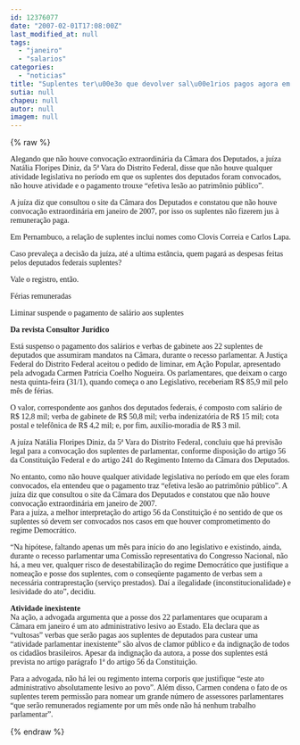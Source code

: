 ```yaml
---
id: 12376077
date: "2007-02-01T17:08:00Z"
last_modified_at: null
tags:
  - "janeiro"
  - "salarios"
categories:
  - "noticias"
title: "Suplentes ter\u00e3o que devolver sal\u00e1rios pagos agora em janeiro"
sutia: null
chapeu: null
autor: null
imagem: null
---
```

{% raw %}
<p><P><FONT face=Verdana>Alegando que não houve convocação extraordinária da Câmara dos Deputados, a juíza Natália Floripes Diniz, da 5ª Vara do Distrito Federal, disse que não houve qualquer atividade legislativa no período em que os suplentes dos deputados foram convocados, não houve atividade e o pagamento trouxe “efetiva lesão ao patrimônio público”.</FONT></P></p>
<p><P><FONT face=Verdana>A juíza diz que consultou o site da Câmara dos Deputados e constatou que não houve convocação extraordinária em janeiro de 2007, por isso os suplentes não fizerem jus à remuneração paga.</FONT></P></p>
<p><P><FONT face=Verdana>Em Pernambuco, a relação de suplentes inclui nomes como Clovis Correia e Carlos Lapa.</FONT></P></p>
<p><P><FONT face=Verdana>Caso prevaleça a decisão da juíza, até a ultima estância, quem pagará as despesas feitas pelos deputados federais suplentes? </FONT></P></p>
<p><P><FONT face=Verdana>Vale o registro, então.</FONT></P></p>
<p><P><FONT face=Verdana>Férias remuneradas</FONT></P></p>
<p><P><FONT face=Verdana>Liminar suspende o pagamento de salário aos suplentes</FONT></P></p>
<p><P><FONT face=Verdana><STRONG>Da revista Consultor Jurídico</STRONG></FONT></P></p>
<p><P><FONT face=Verdana>Está suspenso o pagamento dos salários e verbas de gabinete aos 22 suplentes de deputados que assumiram mandatos na Câmara, durante o recesso parlamentar. A Justiça Federal do Distrito Federal aceitou o pedido de liminar, em Ação Popular, apresentado pela advogada Carmen Patrícia Coelho Nogueira. Os parlamentares, que deixam o cargo nesta quinta-feira (31/1), quando começa o ano Legislativo, receberiam R$ 85,9 mil pelo mês de férias.</FONT></P></p>
<p><P><FONT face=Verdana>O valor, correspondente aos ganhos dos deputados federais, é composto com salário de R$ 12,8 mil; verba de gabinete de R$ 50,8 mil; verba indenizatória de R$ 15 mil; cota postal e telefônica de R$ 4,2 mil; e, por fim, auxílio-moradia de R$ 3 mil.</FONT></P></p>
<p><P><FONT face=Verdana>A juíza Natália Floripes Diniz, da 5ª Vara do Distrito Federal, concluiu que há previsão legal para a convocação dos suplentes de parlamentar, conforme disposição do artigo 56 da Constituição Federal e do artigo 241 do Regimento Interno da Câmara dos Deputados.</FONT></P></p>
<p><P><FONT face=Verdana>No entanto, como não houve qualquer atividade legislativa no período em que eles foram convocados, ela entendeu que o pagamento traz “efetiva lesão ao patrimônio público”. A juíza diz que consultou o site da Câmara dos Deputados e constatou que não houve convocação extraordinária em janeiro de 2007.<BR>Para a juíza, a melhor interpretação do artigo 56 da Constituição é no sentido de que os suplentes só devem ser convocados nos casos em que houver comprometimento do regime Democrático.</FONT></P></p>
<p><P><FONT face=Verdana>“Na hipótese, faltando apenas um mês para início do ano legislativo e existindo, ainda, durante o recesso parlamentar uma Comissão representativa do Congresso Nacional, não há, a meu ver, qualquer risco de desestabilização do regime Democrático que justifique a nomeação e posse dos suplentes, com o conseqüente pagamento de verbas sem a necessária contraprestação (serviço prestados). Daí a ilegalidade (inconstitucionalidade) e lesividade do ato”, decidiu.</FONT></P></p>
<p><P><FONT face=Verdana><STRONG>Atividade inexistente<BR></STRONG>Na ação, a advogada argumenta que a posse dos 22 parlamentares que ocuparam a Câmara em janeiro é um ato administrativo lesivo ao Estado. Ela declara que as “vultosas” verbas que serão pagas aos suplentes de deputados para custear uma “atividade parlamentar inexistente” são alvos de clamor público e da indignação de todos os cidadãos brasileiros. Apesar da indignação da autora, a posse dos suplentes está prevista no artigo parágrafo 1ª do artigo 56 da Constituição.</FONT></P></p>
<p><P><FONT face=Verdana>Para a advogada, não há lei ou regimento interna corporis que justifique “este ato administrativo absolutamente lesivo ao povo”. Além disso, Carmen condena o fato de os suplentes terem permissão para nomear um grande número de assessores parlamentares “que serão remunerados regiamente por um mês onde não há nenhum trabalho parlamentar”.</FONT></P> </p>
{% endraw %}